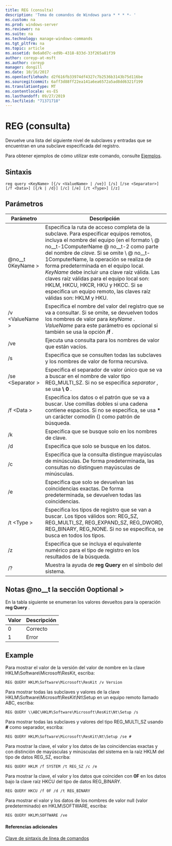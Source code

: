```yaml
---
title: REG (consulta)
description: 'Tema de comandos de Windows para * * * *- '
ms.custom: na
ms.prod: windows-server
ms.reviewer: na
ms.suite: na
ms.technology: manage-windows-commands
ms.tgt_pltfrm: na
ms.topic: article
ms.assetid: 0e6a0d7c-ed9b-4318-833d-33f265a81f39
author: coreyp-at-msft
ms.author: coreyp
manager: dongill
ms.date: 10/16/2017
ms.openlocfilehash: d2f616fb33974df4327c7b2536b3143b75d116be
ms.sourcegitcommit: 6aff3d88ff22ea141a6ea6572a5ad8dd6321f199
ms.translationtype: MT
ms.contentlocale: es-ES
ms.lasthandoff: 09/27/2019
ms.locfileid: "71371718"
---
```

# <a name="reg-query"></a>REG (consulta)



Devuelve una lista del siguiente nivel de subclaves y entradas que se encuentran en una subclave especificada del registro.

Para obtener ejemplos de cómo utilizar este comando, consulte [Ejemplos](#BKMK_examples).

## <a name="syntax"></a>Sintaxis

```
reg query <KeyName> [{/v <ValueName> | /ve}] [/s] [/se <Separator>] [/f <Data>] [{/k | /d}] [/c] [/e] [/t <Type>] [/z]
```

## <a name="parameters"></a>Parámetros

|Parámetro|Descripción|
|---------|-----------|
|@no__t 0KeyName >|Especifica la ruta de acceso completa de la subclave. Para especificar equipos remotos, incluya el nombre del equipo (en el formato \\ @ no__t-1ComputerName @ no__t-2 como parte del nombre de *clave*. Si se omite \\ @ no__t-1ComputerName, la operación se realiza de forma predeterminada en el equipo local. *KeyName* debe incluir una clave raíz válida. Las claves raíz válidas para el equipo local son: HKLM, HKCU, HKCR, HKU y HKCC. Si se especifica un equipo remoto, las claves raíz válidas son: HKLM y HKU.|
|/v \<ValueName >|Especifica el nombre del valor del registro que se va a consultar. Si se omite, se devuelven todos los nombres de valor para *keyName* . *ValueName* para este parámetro es opcional si también se usa la opción **/f** .|
|/ve|Ejecuta una consulta para los nombres de valor que están vacíos.|
|/s|Especifica que se consulten todas las subclaves y los nombres de valor de forma recursiva.|
|/se \<Separator >|Especifica el separador de valor único que se va a buscar en el nombre de valor tipo REG_MULTI_SZ. Si no se especifica *separator* , se usa **\ 0** .|
|/f \<Data >|Especifica los datos o el patrón que se va a buscar. Use comillas dobles si una cadena contiene espacios. Si no se especifica, se usa **&#42;** un carácter comodín () como patrón de búsqueda.|
|/k|Especifica que se busque solo en los nombres de clave.|
|/d|Especifica que solo se busque en los datos.|
|/c|Especifica que la consulta distingue mayúsculas de minúsculas. De forma predeterminada, las consultas no distinguen mayúsculas de minúsculas.|
|/e|Especifica que solo se devuelvan las coincidencias exactas. De forma predeterminada, se devuelven todas las coincidencias.|
|/t \<Type >|Especifica los tipos de registro que se van a buscar. Los tipos válidos son: REG_SZ, REG_MULTI_SZ, REG_EXPAND_SZ, REG_DWORD, REG_BINARY, REG_NONE. Si no se especifica, se busca en todos los tipos.|
|/z|Especifica que se incluya el equivalente numérico para el tipo de registro en los resultados de la búsqueda.|
|/?|Muestra la ayuda de **reg Query** en el símbolo del sistema.|

## <a name="remarks-optional-section"></a>Notas @no__t la sección 0optional >

En la tabla siguiente se enumeran los valores devueltos para la operación **reg Query** .

|Valor|Descripción|
|-----|-----------|
|0|Correcto|
|1|Error|

## <a name="BKMK_examples"></a>Example

Para mostrar el valor de la versión del valor de nombre en la clave HKLM\Software\Microsoft\ResKit, escriba:
```
REG QUERY HKLM\Software\Microsoft\ResKit /v Version
```
Para mostrar todas las subclaves y valores de la clave HKLM\Software\Microsoft\ResKit\Nt\Setup en un equipo remoto llamado ABC, escriba:
```
REG QUERY \\ABC\HKLM\Software\Microsoft\ResKit\Nt\Setup /s
```
Para mostrar todas las subclaves y valores del tipo REG_MULTI_SZ usando **#** como separador, escriba:
```
REG QUERY HKLM\Software\Microsoft\ResKit\Nt\Setup /se #
```
Para mostrar la clave, el valor y los datos de las coincidencias exactas y con distinción de mayúsculas y minúsculas del sistema en la raíz HKLM del tipo de datos REG_SZ, escriba:
```
REG QUERY HKLM /f SYSTEM /t REG_SZ /c /e
```
Para mostrar la clave, el valor y los datos que coinciden con **0F** en los datos bajo la clave raíz HKCU del tipo de datos REG_BINARY.
```
REG QUERY HKCU /f 0F /d /t REG_BINARY
```
Para mostrar el valor y los datos de los nombres de valor null (valor predeterminado) en HKLM\SOFTWARE, escriba:
```
REG QUERY HKLM\SOFTWARE /ve
```

#### <a name="additional-references"></a>Referencias adicionales

[Clave de sintaxis de línea de comandos](command-line-syntax-key.md)